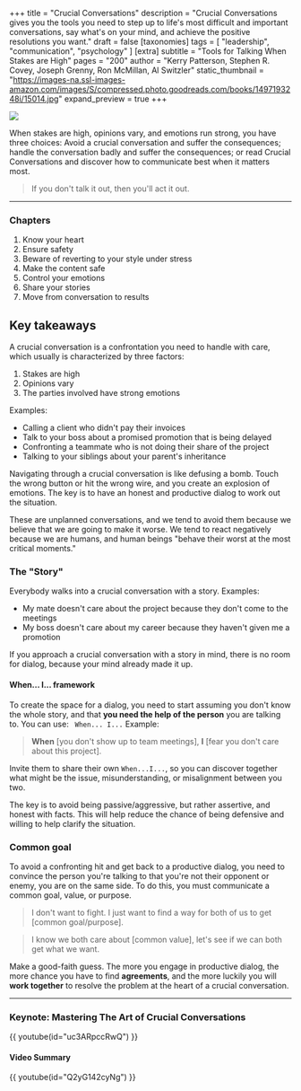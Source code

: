 +++
title = "Crucial Conversations"
description = "Crucial Conversations gives you the tools you need to step up to life's most difficult and important conversations, say what's on your mind, and achieve the positive resolutions you want."
draft = false
[taxonomies]
tags = [ "leadership", "communication", "psychology" ]
[extra]
subtitle = "Tools for Talking When Stakes are High"
pages = "200"
author = "Kerry Patterson, Stephen R. Covey, Joseph Grenny, Ron McMillan, Al Switzler"
static_thumbnail = "https://images-na.ssl-images-amazon.com/images/S/compressed.photo.goodreads.com/books/1497193248i/15014.jpg"
expand_preview = true
+++

<img border="0" src="https://images-na.ssl-images-amazon.com/images/S/compressed.photo.goodreads.com/books/1497193248i/15014.jpg" >

When stakes are high, opinions vary, and emotions run strong, you have three choices: Avoid a crucial conversation and suffer the consequences; handle the conversation badly and suffer the consequences; or read Crucial Conversations and discover how to communicate best when it matters most.

<!-- more -->

> If you don't talk it out, then you'll act it out.

---

### Chapters

1. Know your heart
2. Ensure safety
3. Beware of reverting to your style under stress
4. Make the content safe
5. Control your emotions
6. Share your stories
7. Move from conversation to results

## Key takeaways

A crucial conversation is a confrontation you need to handle with care, which usually is characterized by three factors: 
1. Stakes are high
2. Opinions vary
3. The parties involved have strong emotions

Examples:

- Calling a client who didn't pay their invoices
- Talk to your boss about a promised promotion that is being delayed
- Confronting a teammate who is not doing their share of the project
- Talking to your siblings about your parent's inheritance

Navigating through a crucial conversation is like defusing a bomb. Touch the wrong button or hit the wrong wire, and you create an explosion of emotions. The key is to have an honest and productive dialog to work out the situation.

These are unplanned conversations, and we tend to avoid them because we believe that we are going to make it worse. We tend to react negatively because we are humans, and human beings "behave their worst at the most critical moments."

### The "Story"

Everybody walks into a crucial conversation with a story. Examples:

- My mate doesn't care about the project because they don't come to the meetings
- My boss doesn't care about my career because they haven't given me a promotion

If you approach a crucial conversation with a story in mind, there is no room for dialog, because your mind already made it up.

#### When... I... framework

To create the space for a dialog, you need to start assuming you don't know the whole story, and that **you need the help of the person** you are talking to. You can use: ` When... I...` Example:

> **When** [you don't show up to team meetings], 
> **I** [fear you don't care about this project].

Invite them to share their own `When...I...`, so you can discover together what might be the issue, misunderstanding, or misalignment between you two.

The key is to avoid being passive/aggressive, but rather assertive, and honest with facts. This will help reduce the chance of being defensive and willing to help clarify the situation.

### Common goal

To avoid a confronting hit and get back to a productive dialog, you need to convince the person you're talking to that you're not their opponent or enemy, you are on the same side. To do this, you must communicate a common goal, value, or purpose.

> I don't want to fight. I just want to find a way for both of us to get [common goal/purpose].

> I know we both care about [common value], let's see if we can both get what we want.

Make a good-faith guess. The more you engage in productive dialog, the more chance you have to find **agreements**, and the more luckily you will **work together** to resolve the problem at the heart of a crucial conversation.

---

### Keynote: Mastering The Art of Crucial Conversations

{{ youtube(id="uc3ARpccRwQ") }}

#### Video Summary

{{ youtube(id="Q2yG142cyNg") }}
